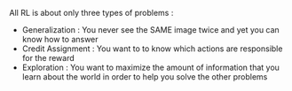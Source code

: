 
All RL is about only three types of problems : 

- Generalization : You never see the SAME image twice and yet you can know how to answer
- Credit Assignment : You want to to know which actions are responsible for the reward
- Exploration : You want to maximize the amount of information that you learn about the world in order to help you solve the other problems

